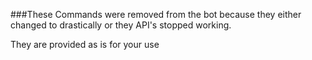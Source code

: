 ###These Commands were removed from the bot because they either changed to drastically or they API's stopped working.

They are provided as is for your use